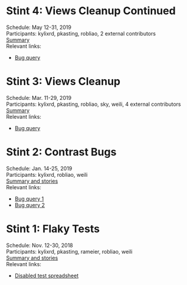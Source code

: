 # Stint 4: Views Cleanup Continued
Schedule: May 12-31, 2019  
Participants: kylixrd, pkasting, robliao, 2 external contributors  
[Summary](https://groups.google.com/a/google.com/d/topic/chrome-desktop-ui/vOccMw26R5o/discussion)  
Relevant links:
* [Bug query](https://bugs.chromium.org/p/chromium/issues/list?q=hotlist%3DViewsCleanup)

# Stint 3: Views Cleanup
Schedule: Mar. 11-29, 2019  
Participants: kylixrd, pkasting, robliao, sky, weili, 4 external contributors  
[Summary](https://groups.google.com/a/google.com/d/topic/chrome-desktop-ui/VaIS9NmyQOw/discussion)  
Relevant links:
* [Bug query](https://bugs.chromium.org/p/chromium/issues/list?q=hotlist%3DViewsCleanup)

# Stint 2: Contrast Bugs
Schedule: Jan. 14-25, 2019  
Participants: kylixrd, robliao, weili  
[Summary and stories](https://groups.google.com/a/google.com/d/msg/chrome-ui-dev/0TldC1Sq1hE/mkcTmP1DEAAJ)  
Relevant links:
* [Bug query 1](https://bugs.chromium.org/p/chromium/issues/list?can=1&q=label:a11y-q2-18%20contrast&sort=-modified&colspec=ID%20Pri%20M%20Stars%20ReleaseBlock%20Component%20Status%20Owner%20Summary%20OS%20Modified)
* [Bug query 2](https://bugs.chromium.org/p/chromium/issues/list?can=1&q=Team=Accessibility%20label:contrast%20-label:a11y-q2-18&sort=-modified+-status&colspec=ID%20Pri%20M%20Stars%20ReleaseBlock%20Component%20Status%20Owner%20Summary%20OS%20Modified)

# Stint 1: Flaky Tests
Schedule: Nov. 12-30, 2018  
Participants: kylixrd, pkasting, rameier, robliao, weili  
[Summary and stories](https://groups.google.com/a/chromium.org/d/msg/chromium-dev/3UvU4aOVcoE/ekpiaWsmCAAJ)  
Relevant links:
* [Disabled test spreadsheet](https://docs.google.com/spreadsheets/d/1o2L7WzIHwHGZ6cqIcSjbz9s-9Vxr1005JUGTDt5kPOU/edit?pli=1#gid=0)
